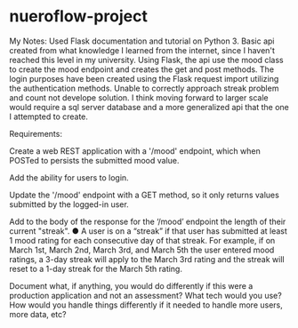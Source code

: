 # nueroflow-project


My Notes:
Used Flask documentation and tutorial on Python 3.
Basic api created from what knowledge I learned from the internet, since I haven't reached this level in my university. 
Using Flask, the api use the mood class to create the mood endpoint and creates the get and post methods.
The login purposes have been created using the Flask request import utilizing the authentication methods.
Unable to correctly approach streak problem and count not develope solution. 
I think moving forward to larger scale would require a sql server database and a more generalized api that the one I attempted to create.

Requirements:

Create a web REST application with a '/mood' endpoint, which when POSTed to persists the submitted mood value.

Add the ability for users to login.

Update the '/mood' endpoint with a GET method, so it only returns values submitted by the logged-in user.

Add to the body of the response for the ‘/mood’ endpoint the length of their current "streak".
●	A user is on a “streak” if that user has submitted at least 1 mood rating for each consecutive day of that streak.
For example, if on March 1st, March 2nd, March 3rd, and March 5th the user entered mood ratings, a 3-day streak will apply to the March 3rd rating and the streak will reset to a 1-day streak for the March 5th rating.

Document what, if anything, you would do differently if this were a production application and not an assessment? What tech would you use? How would you handle things differently if it needed to handle more users, more data, etc?

